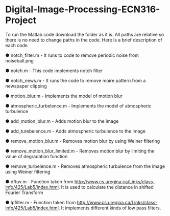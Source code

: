 # Digital-Image-Processing-ECN316-Project
To run the Matlab code download the folder as it is. All paths are relative so there is no need to
change paths in the code. Here is a brief description of each code

● notch_filter.m - It runs to code to remove periodic noise from noiseball.png

● notch.m - This code implements notch filter

● notch_news.m - It runs the code to remove moire pattern from a newspaper clipping

● motion_blur.m - Implements the model of motion blur

● atmospheric_turbelence.m - Implements the model of atmospheric turbulence

● add_motion_blur.m - Adds motion blur to the image

● add_turebelence.m - Adds atmospheric turbulence to the image

● remove_motion_blur.m - Removes motion blur by using Weiner filtering

● remove_motion_blur_limited.m - Removes motion blur by limiting the value of
degradation function

● remove_turbelence.m - Removes atmospheric turbulence from the image using Weiner
filtering

● dftuv.m - Function taken from http://www.cs.uregina.ca/Links/class-info/425/Lab5/index.html. It is used to
calculate the distance in shifted Fourier Transform

● lpfilter.m - Function taken from http://www.cs.uregina.ca/Links/class-info/425/Lab5/index.html. It
implements different kinds of low pass filters.
